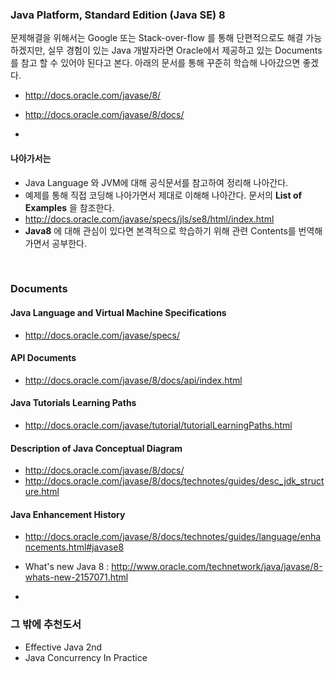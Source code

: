 
### Java Platform, Standard Edition (Java SE) 8

문제해결을 위해서는 Google 또는 Stack-over-flow 를 통해 단편적으로도 해결 가능하겠지만, 실무 경험이 있는 Java 개발자라면 Oracle에서 
제공하고 있는 Documents를 참고 할 수 있어야 된다고 본다. 아래의 문서를 통해 꾸준히 학습해 나아갔으면 좋겠다.

>
- http://docs.oracle.com/javase/8/
- http://docs.oracle.com/javase/8/docs/

-


#### 나아가서는
- Java Language 와 JVM에 대해 공식문서를 참고하여 정리해 나아간다.
- 예제를 통해 직접 코딩해 나아가면서 제대로 이해해 나아간다. 문서의 **List of Examples** 을 참조한다.
 - http://docs.oracle.com/javase/specs/jls/se8/html/index.html
- **Java8** 에 대해 관심이 있다면 본격적으로 학습하기 위해 관련 Contents를 번역해 가면서 공부한다.

<br>

### Documents

#### Java Language and Virtual Machine Specifications
- http://docs.oracle.com/javase/specs/

#### API Documents
- http://docs.oracle.com/javase/8/docs/api/index.html

#### Java Tutorials Learning Paths
- http://docs.oracle.com/javase/tutorial/tutorialLearningPaths.html

#### Description of Java Conceptual Diagram
- http://docs.oracle.com/javase/8/docs/
- http://docs.oracle.com/javase/8/docs/technotes/guides/desc_jdk_structure.html

#### Java Enhancement History
- http://docs.oracle.com/javase/8/docs/technotes/guides/language/enhancements.html#javase8
- What's new Java 8 : http://www.oracle.com/technetwork/java/javase/8-whats-new-2157071.html

-

### 그 밖에 추천도서
- Effective Java 2nd
- Java Concurrency In Practice

